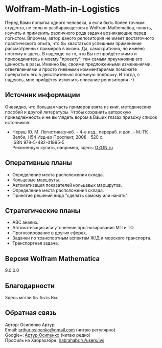 ﻿Wolfram-Math-in-Logistics
=========================

Перед Вами попытка одного человека, а если быть более точным студента, не сильно разбирающегося в Wolfram Mathematica, понять, изучить и применить различного рода задачи возникающие перед логистом.
Впрочем, автор даного репозитория не имеет достаточного практического опыта, что бы хвастаться успешным применение рассмотренных примеров в жизни.
Да, самокритично, но имеено поэтому я здесь. В надежде на то, что Вы не пройдёте мимо и присоединитесь к моему "проекту", тем самым преумножив его ценность в разы.
Именно Вы, своими предложенными изменениями, ответвлениями и просто гневными комментариями поможете превратить его в действительно полезную подборку.
И тогда, я надеюсь, мне прийдётся изменить описание репозитория :-)

Источник информации
-------------------

Очевидно, что большая часть примеров взята из книг, методических пособий и другой литературы.
Чтобы сохранить авторскую принадлежность и не выглядеть вором в Ваших глазах привожу список источников:

- Неруш Ю. М. Логистика:учеб. - 4-е изд., перераб. и доп. - М.:ТК Велби, H54 Изд-во Проспект, 2008 - 520 с.  
ISBN 978-5-482-01995-5  
Рекомендую купить, например, здесь: [OZON.ru](http://www.ozon.ru/context/detail/id/3743938/)

Оперативные планы
-----------------

- Определение места расположения склада.
- Кольцевые маршруты.
- Автоматизация показателей кольцевых маршрутов.
- Определение места расположения склада.
- Принятие решений вида "сделать самому или нанять".


Стратегические планы
--------------------

- ABC анализ.
- Автоматизация или уточнение прогнозирования МП и ТО.
- Прогнозирование в других сферах.
- Задачки по транспортным аспектам Ж/Д и морского транспорта.
- Транспортная задача.


Версия Wolfram Mathematica
--------------------------

9.0.0.0

Благодарности
-------------

Здесь могли бы быть Вы.

Обратная связь
--------------
Автор: Осипенко Артур  
Email: arthur.osipenko@gmail.com (читаю регулярно)  
Google+: [Артур Осипенко](https://plus.google.com/100074397593763545775/about) (читаю редко)  
Профиль на Хабрахабре: [habrahabr.ru/users/iwi](http://habrahabr.ru/users/iwi/)    

